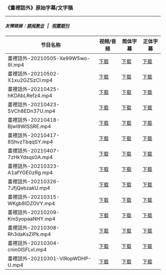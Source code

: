 ### 《畫裡話外》原始字幕/文字稿
---
##### 友情链接：[禁闻聚合](https://github.com/gfw-breaker/banned-news) &nbsp;&nbsp;|&nbsp;&nbsp; [明慧期刊](https://github.com/gfw-breaker/mh-qikan) 
| 节目名称 | 视频/音频 | 简体字幕 | 正体字幕 |
|---|---|---|---|
| 畫裡話外-20210505-Xe99W5wo-9I.mp4 | [下载](https://y2mate.com/zh-cn/search/Xe99W5wo-9I) | [下载](../channels/daxiong/_Xe99W5wo-9I.srt?raw=true) | [下载](../channels/daxiong/_Xe99W5wo-9I.tw.srt?raw=true) | 
| 畫裡話外-20210502-X1xu2GZSzCI.mp4 | [下载](https://y2mate.com/zh-cn/search/X1xu2GZSzCI) | [下载](../channels/daxiong/_X1xu2GZSzCI.srt?raw=true) | [下载](../channels/daxiong/_X1xu2GZSzCI.tw.srt?raw=true) | 
| 畫裡話外-20210425-hKDAbLRefz4.mp4 | [下载](https://y2mate.com/zh-cn/search/hKDAbLRefz4) | [下载](../channels/daxiong/_hKDAbLRefz4.srt?raw=true) | [下载](../channels/daxiong/_hKDAbLRefz4.tw.srt?raw=true) | 
| 畫裡話外-20210423-SVCh8EDn37U.mp4 | [下载](https://y2mate.com/zh-cn/search/SVCh8EDn37U) | [下载](../channels/daxiong/_SVCh8EDn37U.srt?raw=true) | [下载](../channels/daxiong/_SVCh8EDn37U.tw.srt?raw=true) | 
| 畫裡話外-20210418-Bjwl9WlSSRE.mp4 | [下载](https://y2mate.com/zh-cn/search/Bjwl9WlSSRE) | [下载](../channels/daxiong/_Bjwl9WlSSRE.srt?raw=true) | [下载](../channels/daxiong/_Bjwl9WlSSRE.tw.srt?raw=true) | 
| 畫裡話外-20210417-8ShvzTbqqSY.mp4 | [下载](https://y2mate.com/zh-cn/search/8ShvzTbqqSY) | [下载](../channels/daxiong/_8ShvzTbqqSY.srt?raw=true) | [下载](../channels/daxiong/_8ShvzTbqqSY.tw.srt?raw=true) | 
| 畫裡話外-20210407-7zHkYdsqs0A.mp4 | [下载](https://y2mate.com/zh-cn/search/7zHkYdsqs0A) | [下载](../channels/daxiong/_7zHkYdsqs0A.srt?raw=true) | [下载](../channels/daxiong/_7zHkYdsqs0A.tw.srt?raw=true) | 
| 畫裡話外-20210323-A1afYGE0zRg.mp4 | [下载](https://y2mate.com/zh-cn/search/A1afYGE0zRg) | [下载](../channels/daxiong/_A1afYGE0zRg.srt?raw=true) | [下载](../channels/daxiong/_A1afYGE0zRg.tw.srt?raw=true) | 
| 畫裡話外-20210326-7JfjQebzakU.mp4 | [下载](https://y2mate.com/zh-cn/search/7JfjQebzakU) | [下载](../channels/daxiong/_7JfjQebzakU.srt?raw=true) | [下载](../channels/daxiong/_7JfjQebzakU.tw.srt?raw=true) | 
| 畫裡話外-20210315-WKgb8IDZOVY.mp4 | [下载](https://y2mate.com/zh-cn/search/WKgb8IDZOVY) | [下载](../channels/daxiong/_WKgb8IDZOVY.srt?raw=true) | [下载](../channels/daxiong/_WKgb8IDZOVY.tw.srt?raw=true) | 
| 畫裡話外-20210209-KmSyopaaNHY.mp4 | [下载](https://y2mate.com/zh-cn/search/KmSyopaaNHY) | [下载](../channels/daxiong/_KmSyopaaNHY.srt?raw=true) | [下载](../channels/daxiong/_KmSyopaaNHY.tw.srt?raw=true) | 
| 畫裡話外-20210308-Rh3daKsZIPk.mp4 | [下载](https://y2mate.com/zh-cn/search/Rh3daKsZIPk) | [下载](../channels/daxiong/_Rh3daKsZIPk.srt?raw=true) | [下载](../channels/daxiong/_Rh3daKsZIPk.tw.srt?raw=true) | 
| 畫裡話外-20210304-cnin0ISFLvI.mp4 | [下载](https://y2mate.com/zh-cn/search/cnin0ISFLvI) | [下载](../channels/daxiong/_cnin0ISFLvI.srt?raw=true) | [下载](../channels/daxiong/_cnin0ISFLvI.tw.srt?raw=true) | 
| 畫裡話外-20210301-VlRopWDHP-U.mp4 | [下载](https://y2mate.com/zh-cn/search/VlRopWDHP-U) | [下载](../channels/daxiong/_VlRopWDHP-U.srt?raw=true) | [下载](../channels/daxiong/_VlRopWDHP-U.tw.srt?raw=true) | 
